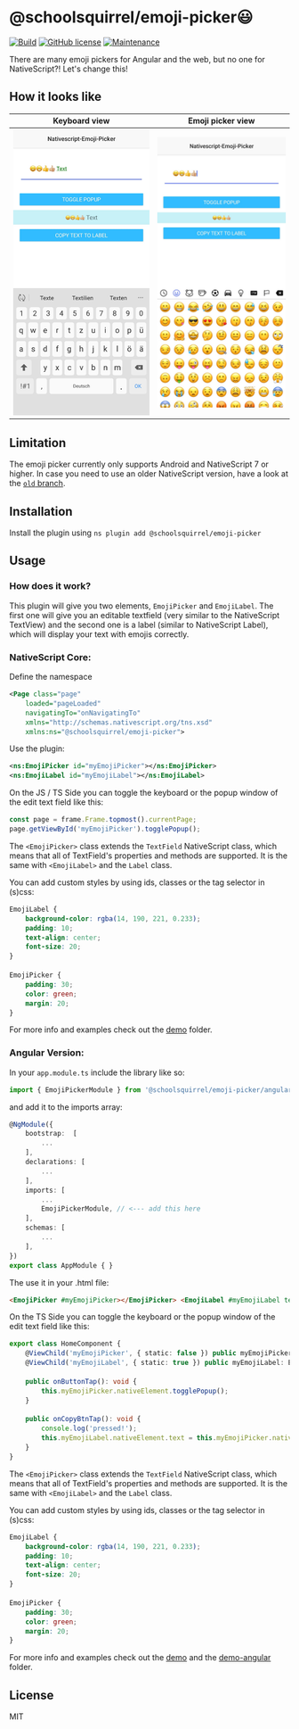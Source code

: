 # @schoolsquirrel/emoji-picker😃

[![Build](https://github.com/@SchoolSquirrel/nativescript-plugins/workflows/Build/badge.svg)](https://github.com/@SchoolSquirrel/nativescript-plugins/actions) [![GitHub license](https://img.shields.io/github/license/Naereen/StrapDown.js.svg)](https://github.com/@SchoolSquirrel/nativescript-plugins/blob/master/LICENSE) [![Maintenance](https://img.shields.io/badge/Maintained-yes-green.svg)](https://github.com/@SchoolSquirrel/nativescript-plugins/graphs/commit-activity)

There are many emoji pickers for Angular and the web, but no one for NativeScript?! Let's change this!

## How it looks like

|                     Keyboard view                      |                   Emoji picker view                    |
| :----------------------------------------------------: | :----------------------------------------------------: |
| ![screenshot 1](../../screenshots/emoji-picker/01.jpg) | ![screenshot 2](../../screenshots/emoji-picker/02.jpg) |

## Limitation

The emoji picker currently only supports Android and NativeScript 7 or higher. In case you need to use an older NativeScript version, have a look at the [`old` branch](https://github.com/SchoolSquirrel/nativescript-plugins/tree/old).

## Installation

Install the plugin using `ns plugin add @schoolsquirrel/emoji-picker`

## Usage

### How does it work?

This plugin will give you two elements, `EmojiPicker` and `EmojiLabel`. The first one will give you an editable textfield (very similar to the NativeScript TextView) and the second one is a label (similar to NativeScript Label), which will display your text with emojis correctly.

### NativeScript Core:

Define the namespace

```xml
<Page class="page"
    loaded="pageLoaded"
    navigatingTo="onNavigatingTo"
    xmlns="http://schemas.nativescript.org/tns.xsd"
    xmlns:ns="@schoolsquirrel/emoji-picker">
```

Use the plugin:

```xml
<ns:EmojiPicker id="myEmojiPicker"></ns:EmojiPicker>
<ns:EmojiLabel id="myEmojiLabel"></ns:EmojiLabel>
```

On the JS / TS Side you can toggle the keyboard or the popup window of the edit text field like this:

```typescript
const page = frame.Frame.topmost().currentPage;
page.getViewById('myEmojiPicker').togglePopup();
```

The `<EmojiPicker>` class extends the `TextField` NativeScript class, which means that all of TextField's properties and methods are supported.
It is the same with `<EmojiLabel>` and the `Label` class.

You can add custom styles by using ids, classes or the tag selector in (s)css:

```css
EmojiLabel {
	background-color: rgba(14, 190, 221, 0.233);
	padding: 10;
	text-align: center;
	font-size: 20;
}

EmojiPicker {
	padding: 30;
	color: green;
	margin: 20;
}
```

For more info and examples check out the [demo](https://github.com/SchoolSquirrel/nativescript-plugins/tree/main/apps/demo/src/plugin-demos) folder.

### Angular Version:

In your `app.module.ts` include the library like so:

```typescript
import { EmojiPickerModule } from '@schoolsquirrel/emoji-picker/angular';
```

and add it to the imports array:

```typescript
@NgModule({
    bootstrap:  [
        ...
    ],
    declarations: [
        ...
    ],
    imports: [
        ...
        EmojiPickerModule, // <--- add this here
    ],
    schemas: [
        ...
    ],
})
export class AppModule { }
```

The use it in your .html file:

```html
<EmojiPicker #myEmojiPicker></EmojiPicker> <EmojiLabel #myEmojiLabel text="Have fun with @schoolsquirrel/emoji-picker"></EmojiLabel>
```

On the TS Side you can toggle the keyboard or the popup window of the edit text field like this:

```typescript
export class HomeComponent {
	@ViewChild('myEmojiPicker', { static: false }) public myEmojiPicker: EmojiPicker;
	@ViewChild('myEmojiLabel', { static: true }) public myEmojiLabel: EmojiLabel;

	public onButtonTap(): void {
		this.myEmojiPicker.nativeElement.togglePopup();
	}

	public onCopyBtnTap(): void {
		console.log('pressed!');
		this.myEmojiLabel.nativeElement.text = this.myEmojiPicker.nativeElement.text;
	}
}
```

The `<EmojiPicker>` class extends the `TextField` NativeScript class, which means that all of TextField's properties and methods are supported.
It is the same with `<EmojiLabel>` and the `Label` class.

You can add custom styles by using ids, classes or the tag selector in (s)css:

```css
EmojiLabel {
	background-color: rgba(14, 190, 221, 0.233);
	padding: 10;
	text-align: center;
	font-size: 20;
}

EmojiPicker {
	padding: 30;
	color: green;
	margin: 20;
}
```

For more info and examples check out the [demo](https://github.com/SchoolSquirrel/nativescript-plugins/tree/main/apps/demo/src/plugin-demos) and the [demo-angular](https://github.com/SchoolSquirrel/nativescript-plugins/tree/main/apps/demo-angular/src/plugin-demos) folder.

## License

MIT
